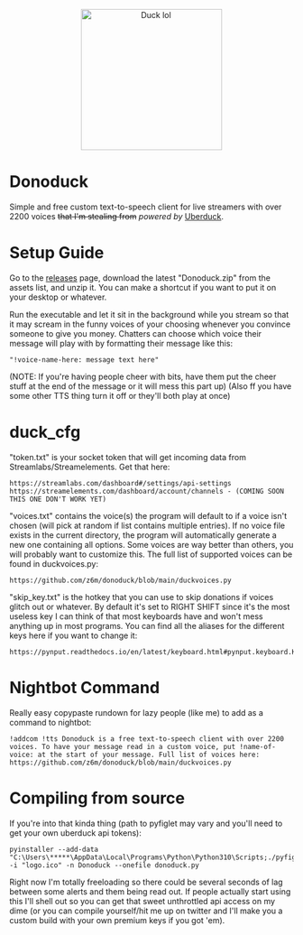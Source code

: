 <p align="center">
    <img width="250" src="https://user-images.githubusercontent.com/58152411/169162076-17c98ab8-d4e4-429f-8fc9-7e89b5f96342.png" alt="Duck lol">
</p>

# Donoduck
Simple and free custom text-to-speech client for live streamers with over 2200 voices ~~that I'm stealing from~~ <em>powered by</em> [Uberduck](https://uberduck.ai/).

    
    
# Setup Guide
Go to the [releases](https://github.com/z6m/donoduck/releases) page, download the latest "Donoduck.zip" from the assets list, and unzip it. You can make a shortcut if you want to put it on your desktop or whatever.

Run the executable and let it sit in the background while you stream so that it may scream in the funny voices of your choosing whenever you convince someone to give you money. Chatters can choose which voice their message will play with by formatting their message like this:

    "!voice-name-here: message text here" 

(NOTE: If you're having people cheer with bits, have them put the cheer stuff at the end of the message or it will mess this part up)
(Also ff you have some other TTS thing turn it off or they'll both play at once)

# duck_cfg
"token.txt" is your socket token that will get incoming data from Streamlabs/Streamelements. Get that here:

    https://streamlabs.com/dashboard#/settings/api-settings
    https://streamelements.com/dashboard/account/channels - (COMING SOON THIS ONE DON'T WORK YET)
    

"voices.txt" contains the voice(s) the program will default to if a voice isn't chosen (will pick at random if list contains multiple entries). If no voice file exists in the current directory, the program will automatically generate a new one containing all options. Some voices are way better than others, you will probably want to customize this. The full list of supported voices can be found in duckvoices.py:

    https://github.com/z6m/donoduck/blob/main/duckvoices.py

"skip_key.txt" is the hotkey that you can use to skip donations if voices glitch out or whatever. By default it's set to RIGHT SHIFT since it's the most useless key I can think of that most keyboards have and won't mess anything up in most programs. You can find all the aliases for the different keys here if you want to change it:
        
    https://pynput.readthedocs.io/en/latest/keyboard.html#pynput.keyboard.Key


# Nightbot Command
Really easy copypaste rundown for lazy people (like me) to add as a command to nightbot:

    !addcom !tts Donoduck is a free text-to-speech client with over 2200 voices. To have your message read in a custom voice, put !name-of-voice: at the start of your message. Full list of voices here: https://github.com/z6m/donoduck/blob/main/duckvoices.py
       


# Compiling from source 
If you're into that kinda thing (path to pyfiglet may vary and you'll need to get your own uberduck api tokens):

    pyinstaller --add-data "C:\Users\*****\AppData\Local\Programs\Python\Python310\Scripts;./pyfiglet" -i "logo.ico" -n Donoduck --onefile donoduck.py

Right now I'm totally freeloading so there could be several seconds of lag between some alerts and them being read out. If people actually start using this I'll shell out so you can get that sweet unthrottled api access on my dime (or you can compile yourself/hit me up on twitter and I'll make you a custom build with your own premium keys if you got 'em). 
